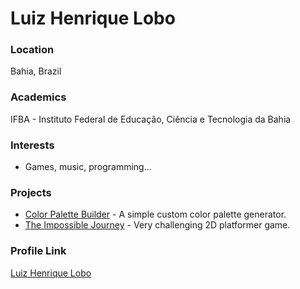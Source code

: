 # Luiz Henrique Lobo

### Location

Bahia, Brazil

### Academics

IFBA - Instituto Federal de Educação, Ciência e Tecnologia da Bahia

### Interests

- Games, music, programming...

### Projects

- [Color Palette Builder](https://github.com/LuizHenriqueLobo1/color-palette-builder) - A simple custom color palette generator.
- [The Impossible Journey](https://github.com/LuizHenriqueLobo1/giving-up-fast) - Very challenging 2D platformer game.

### Profile Link

[Luiz Henrique Lobo](https://github.com/LuizHenriqueLobo1/)